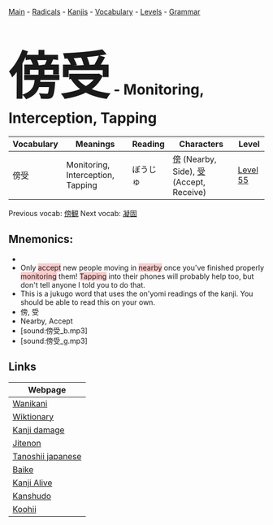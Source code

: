 <style> bigfont {font-size: 100px}</style>
[Main](../README.md) -
[Radicals](../radicals.md) -
[Kanjis](../kanjis.md) -
[Vocabulary](../vocabulary.md) -
[Levels](../levels.md) -
[Grammar](../grammar.md)
# <bigfont> 傍受</bigfont> - Monitoring, Interception, Tapping 

| Vocabulary | Meanings | Reading | Characters | Level |
| --- | --- | --- | --- | --- |
| 傍受 | Monitoring, Interception, Tapping | ぼうじゅ |  [傍](../kanjis/傍.md) (Nearby, Side), [受](../kanjis/受.md) (Accept, Receive) | [Level 55](../levels/wk_level55.md) |

Previous vocab: [傍観](傍観.md) Next vocab: [凝固](凝固.md) 

## Mnemonics:

* 
* Only <span style="background-color:#ffcccb"> accept</span> new people moving in <span style="background-color:#ffcccb"> nearby</span> once you've finished properly <span style="background-color:#ffcccb"> monitoring</span> them! <span style="background-color:#ffcccb"> Tapping</span> into their phones will probably help too, but don't tell anyone I told you to do that.
* This is a jukugo word that uses the on'yomi readings of the kanji. You should be able to read this on your own.
* 傍, 受
* Nearby, Accept
* [sound:傍受_b.mp3]
* [sound:傍受_g.mp3]


## Links 

| Webpage |
| --- |
| [Wanikani          ](https://www.wanikani.com/kanji/傍受) |
| [Wiktionary        ](https://en.wiktionary.org/wiki/傍受) |
| [Kanji damage      ](http://www.kanjidamage.com/kanji/search?utf8=✓&q=傍受) |
| [Jitenon           ](https://jitenon.com/kanji/傍受) |
| [Tanoshii japanese ](https://www.tanoshiijapanese.com/dictionary/kanji.cfm?k=傍受) |
| [Baike             ](https://baike.baidu.com/item/傍受) |
| [Kanji Alive       ](https://app.kanjialive.com/傍受) |
| [Kanshudo          ](https://www.kanshudo.com/searchmn?q=傍受) |
| [Koohii            ](https://kanji.koohii.com/study/kanji/傍受) |
